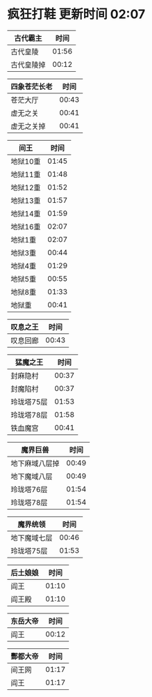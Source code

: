 # 疯狂打鞋 更新时间 02:07

| 古代霸主   | 时间    |
|--------|-------|
| 古代皇陵 | 01:56 |
| 古代皇陵掉 | 00:12 |

| 四象苍茫长老   | 时间    |
|--------|-------|
| 苍茫大厅 | 00:43 |
| 虚无之关 | 00:41 |
| 虚无之关掉 | 00:41 |

| 间王   | 时间    |
|--------|-------|
| 地狱10重 | 01:45 |
| 地狱11重 | 01:48 |
| 地狱12重 | 01:52 |
| 地狱13重 | 01:57 |
| 地狱14重 | 01:59 |
| 地狱16重 | 02:07 |
| 地狱1重 | 02:07 |
| 地狱3重 | 00:44 |
| 地狱4重 | 01:29 |
| 地狱5重 | 00:55 |
| 地狱8重 | 01:33 |
| 地狱重 | 00:41 |

| 叹息之王   | 时间    |
|--------|-------|
| 叹息回廊 | 00:43 |

| 猛魔之王   | 时间    |
|--------|-------|
| 封麻隐村 | 00:37 |
| 封魔陷村 | 00:37 |
| 玲珑塔75层 | 01:53 |
| 玲珑塔78层 | 01:58 |
| 铁血魔宫 | 00:41 |

| 魔界巨兽   | 时间    |
|--------|-------|
| 地下麻域八层掉 | 00:49 |
| 地下魔域八层 | 00:49 |
| 玲珑塔76层 | 01:54 |
| 玲珑塔78层 | 01:54 |

| 魔界统领   | 时间    |
|--------|-------|
| 地下魔域七层 | 00:46 |
| 玲珑塔75层 | 01:53 |

| 后土娘娘   | 时间    |
|--------|-------|
| 阎王 | 01:10 |
| 阎王殿 | 01:10 |

| 东岳大帝   | 时间    |
|--------|-------|
| 阎王 | 00:12 |

| 酆都大帝   | 时间    |
|--------|-------|
| 间王网 | 01:17 |
| 阎王 | 01:17 |